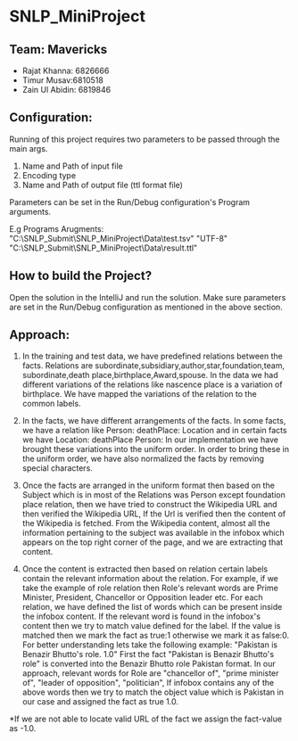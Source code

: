 # SNLP_MiniProject

## Team: Mavericks
* Rajat Khanna: 6826666
* Timur Musav:6810518
* Zain Ul Abidin: 6819846

## Configuration:
Running of this project requires two parameters to be passed through the main args. 
1. Name and Path of input file
2. Encoding type
3. Name and Path of output file (ttl format file)

Parameters can be set in the Run/Debug configuration's Program arguments.

E.g Programs Arugments: "C:\SNLP_Submit\SNLP_MiniProject\Data\test.tsv" "UTF-8" "C:\SNLP_Submit\SNLP_MiniProject\Data\result.ttl"

## How to build the Project?
Open the solution in the IntelliJ and run the solution. Make sure parameters are set in the Run/Debug configuration as mentioned
in the above section.

## Approach:
1. In the training and test data, we have predefined relations between the facts. Relations are subordinate,subsidiary,author,star,foundation,team,
subordinate,death place,birthplace,Award,spouse. In the data we had different variations of the relations like nascence place is a variation of birthplace.
We have mapped the variations of the relation to the common labels.

2. In the facts, we have different arrangements of the facts. In some facts, we have a relation like Person: deathPlace: Location and in certain facts
we have Location: deathPlace Person: In our implementation we have brought these variations into the uniform order. In order to bring these in the
uniform order, we have also normalized the facts by removing special characters.

3. Once the facts are arranged in the uniform format then based on the Subject which is in most of the Relations was Person except foundation place relation, then we have tried to construct the Wikipedia URL and then verified the Wikipedia URL, If the Url is verified then the content of the Wikipedia is
fetched. From the Wikipedia content, almost all the information pertaining to the subject was available in the infobox which appears on the top right corner of the page, and we are extracting that content.

4. Once the content is extracted then based on relation certain labels contain the relevant information about the relation. For example, if we take the example of role relation then Role's relevant words are Prime Minister, President, Chancellor or Opposition leader etc. For each relation, we have
defined the list of words which can be present inside the infobox content. If the relevant word is found in the infobox's content then we try to match value defined for the label. If the value is matched then we mark the fact as true:1 otherwise we mark it as false:0. For better understanding lets take
the following example: "Pakistan is Benazir Bhutto's role. 1.0"
First the fact "Pakistan is Benazir Bhutto's role" is converted into the Benazir Bhutto role Pakistan format. 
In our approach, relevant words for Role are "chancellor of", "prime minister of", "leader of opposition", "politician", 
If infobox contains any of the above words then we try to match the object value which is Pakistan in our case and assigned the fact as true 1.0. 

*If we are not able to locate valid URL of the fact we assign the fact-value as -1.0.
